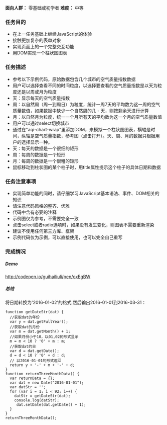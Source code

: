 **面向人群：**
零基础或初学者
**难度：**
中等

### 任务目的

 - 在上一任务基础上继续JavaScript的体验
 - 接触更加复杂的表单对象
 - 实现页面上的一个完整交互功能
 - 用DOM实现一个柱状图图表

### 任务描述

 - 参考以下示例代码，原始数据包含几个城市的空气质量指数数据
 - 用户可以选择查看不同的时间粒度，以选择要查看的空气质量指数是以天为粒度还是以周或月为粒度
 - 天：显示每天的空气质量指数
 - 周：以自然周（周一到周日）为粒度，统计一周7天的平均数为这一周的空气质量数值，如果数据中缺少一个自然周的几 - 天，则按剩余天进行计算
 - 月：以自然月为粒度，统一一个月所有天的平均数为这一个月的空气质量数值
 - 用户可以通过select切换城市
 - 通过在"aqi-chart-wrap"里添加DOM，来模拟一个柱状图图表，横轴是时间，纵轴是空气质量指数，参考图（点击打开）。天、周、月的数据只根据用户的选择显示一种。
 - 天：每天的数据是一个很细的矩形
 - 周：每周的数据是一个矩形
 - 月：每周的数据是一个很粗的矩形
 - 鼠标移动到柱状图的某个柱子时，用title属性提示这个柱子的具体日期和数据

### 任务注意事项

 - 实现简单功能的同时，请仔细学习JavaScript基本语法、事件、DOM相关的知识
 - 请注意代码风格的整齐、优雅
 - 代码中含有必要的注释
 - 示例图仅为参考，不需要完全一致
 - 点击select或者radio选项时，如果没有发生变化，则图表不需要重新渲染
 - 建议不使用任何第三方库、框架
 - 示例代码仅为示例，可以直接使用，也可以完全自己重写

### 完成情况

##### Demo
http://codepen.io/guihailiuli/pen/oxEgBW

##### 总结


将日期转换为'2016-01-02'的格式,然后输出2016-01-01到2016-03-31：
```
function getDateStr(dat) {
  //获取dat的年份
  var y = dat.getFullYear();
  //获取dat的月份
  var m = dat.getMonth() + 1;
  //如果月份小于10，以01,02的形式显示
  m = m < 10 ? '0' + m : m;
  //获取dat的日
  var d = dat.getDate();
  d = d < 10 ? '0' + d : d;
  // 以2016-01-01的形式返回
  return y + '-' + m + '-' + d;
}
function returnThreeMonthData() {
  var returnData = {};
  var dat = new Date("2016-01-01");
  var datStr = '';
  for (var i = 1; i < 92; i++) {
    datStr = getDateStr(dat);
    console.log(datStr);
     dat.setDate(dat.getDate() + 1);
  }
}
returnThreeMonthData();
```



